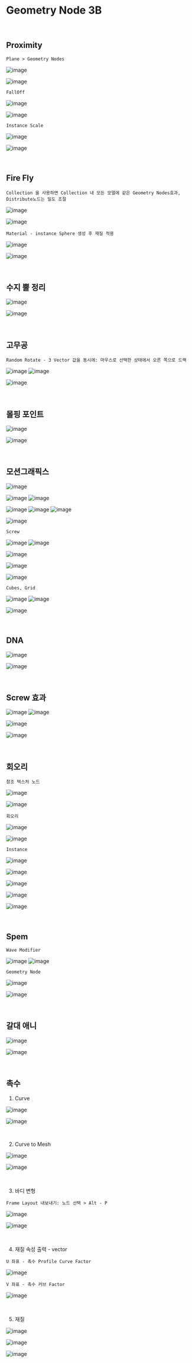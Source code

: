 Geometry Node 3B
===================

<br>

Proximity
-------------

`Plane > Geometry Nodes`

![image](https://user-images.githubusercontent.com/30430227/158289596-efb778ad-0bbd-4576-b290-2ccfc7cb2d28.png)

![image](https://user-images.githubusercontent.com/30430227/158289616-27c826b5-a41c-468a-86c5-509f52bec9e9.png)

`FallOff`

![image](https://user-images.githubusercontent.com/30430227/158289865-1f380ad5-069f-4e30-bc7a-4d4099e3a657.png)

![image](https://user-images.githubusercontent.com/30430227/158289896-7bc48b3c-6fa8-4b64-8ae4-353b0491839c.png)

`Instance Scale`

![image](https://user-images.githubusercontent.com/30430227/158291581-7c3c81fb-b1d4-4744-ab16-f1a2fc754b78.png)

![image](https://user-images.githubusercontent.com/30430227/158291610-410e3244-6353-4db9-ab9a-235bdb747517.png)

<br>

Fire Fly
-----------

`Collection 을 사용하면 Collection 내 모든 모델에 같은 Geometry Nodes효과, Distribute노드는 밀도 조절`

![image](https://user-images.githubusercontent.com/30430227/158294770-826d1269-0819-46c5-84cd-a43564b516c1.png)

![image](https://user-images.githubusercontent.com/30430227/158294799-dc17eb0d-c271-4bc4-8a7c-ab7cc41566d8.png)

`Material - instance Sphere 생성 후 재질 적용`

![image](https://user-images.githubusercontent.com/30430227/139277441-cf6e41ae-26ab-4a73-baf5-811d6876b482.png)

![image](https://user-images.githubusercontent.com/30430227/139277511-44285ad5-86b1-4c97-8677-d97971145322.png)

<br>

수지 뿔 정리 
------------

![image](https://user-images.githubusercontent.com/30430227/158295508-4a3f98df-857b-4805-be73-70afc6ea8f3e.png)

![image](https://user-images.githubusercontent.com/30430227/158295543-76e91c95-57b1-4505-a3e9-2fbe018a4613.png)

<br>

고무공 
-------

`Random Rotate - 3 Vector 값을 동시에: 마우스로 선택한 상태에서 오른 쪽으로 드랙`

![image](https://user-images.githubusercontent.com/30430227/158296218-2aafdcfe-1b7e-454e-86d0-0e5d9328b2b7.png)
![image](https://user-images.githubusercontent.com/30430227/158296246-dfea8685-3500-4001-9df0-e91d071851a6.png)

![image](https://user-images.githubusercontent.com/30430227/158296314-86444c9d-1791-45f1-a82f-21242caba3a5.png)

<br>

몰핑 포인트 
-----------

![image](https://user-images.githubusercontent.com/30430227/147871356-e8764b5b-8714-4908-92d0-b567fd7eef20.png)

![image](https://user-images.githubusercontent.com/30430227/147871384-dd6e72c3-e25f-406c-be07-d9fe8aa9e2c6.png)

<br>

모션그래픽스
------------

![image](https://user-images.githubusercontent.com/30430227/121111108-49b99900-c849-11eb-872f-d27f56d69a18.png)

![image](https://user-images.githubusercontent.com/30430227/121111184-6786fe00-c849-11eb-946a-3ae8beb9e979.png)
![image](https://user-images.githubusercontent.com/30430227/121111153-59d17880-c849-11eb-9560-e67972b079c9.png)

![image](https://user-images.githubusercontent.com/30430227/158321690-9b9f0c49-1355-4ec5-9fa5-4cf96a5d9ccf.png)
![image](https://user-images.githubusercontent.com/30430227/158321728-5dabd17c-d8b8-44a4-9aa7-770c715ddd0e.png)
![image](https://user-images.githubusercontent.com/30430227/158321768-ebf7dfa3-2a57-443d-b45f-e0b048d52ccb.png)

![image](https://user-images.githubusercontent.com/30430227/158322266-d991b854-25d6-4d1e-a761-d0d532df499b.png)

`Screw`

![image](https://user-images.githubusercontent.com/30430227/158328116-4b30fa2e-213d-43e5-9b6a-28c8eb3f2710.png)
![image](https://user-images.githubusercontent.com/30430227/158328173-e766e789-bca5-4ebe-958c-76d631d026ef.png)

![image](https://user-images.githubusercontent.com/30430227/158328259-73c57330-1a7f-499f-9015-af7f20d32ba3.png)

![image](https://user-images.githubusercontent.com/30430227/121120329-509bd800-c858-11eb-932e-1be64a0ea762.png)

![image](https://user-images.githubusercontent.com/30430227/121120356-585b7c80-c858-11eb-9802-7cf9577bd411.png)

`Cubes, Grid`

![image](https://user-images.githubusercontent.com/30430227/121120473-922c8300-c858-11eb-9607-f9430e060d17.png)
![image](https://user-images.githubusercontent.com/30430227/121120385-67dac580-c858-11eb-8b90-0daf62a20a61.png)

![image](https://user-images.githubusercontent.com/30430227/121120434-7d4fef80-c858-11eb-9965-f72b283bd167.png)

<br>

DNA
-----

![image](https://user-images.githubusercontent.com/30430227/158338333-c02a634d-f641-43e6-b462-2d9cbf737de3.png)

![image](https://user-images.githubusercontent.com/30430227/158338382-92232658-6afd-4dc2-8ffb-840b4ca3d805.png)

<br>

Screw 효과
------------

![image](https://user-images.githubusercontent.com/30430227/158339508-01ad9c3c-8d3d-4f39-8de9-a505e0797e99.png)
![image](https://user-images.githubusercontent.com/30430227/158340163-da12e54d-56f0-466c-9ed2-da5813df10ad.png)

![image](https://user-images.githubusercontent.com/30430227/158339569-460691ac-70ba-48ff-a998-f5dab25454f2.png)

![image](https://user-images.githubusercontent.com/30430227/158340295-ed1fce2c-2f79-49d2-8b5e-7bb1937fb9a0.png)

<br>

회오리
-------

`참조 텍스처 노드`

![image](https://user-images.githubusercontent.com/30430227/139713673-3aa9e968-e4f7-4882-8e2d-f633950a5e28.png)

![image](https://user-images.githubusercontent.com/30430227/139713730-c6e1f1d5-e3ca-4d23-8239-82040c59cfef.png)

`회오리`

![image](https://user-images.githubusercontent.com/30430227/158499213-cf90b6a1-2acf-47d2-8032-3fa445f7f22a.png)

![image](https://user-images.githubusercontent.com/30430227/158499255-0f6cb1aa-626e-4401-8421-01bacb649dba.png)

`Instance`

![image](https://user-images.githubusercontent.com/30430227/158499988-31d3b214-b76a-496f-8a79-d1dc6a021987.png)

![image](https://user-images.githubusercontent.com/30430227/158499954-fcf8ebba-e806-4e36-94c4-1d440eb34d32.png)

![image](https://user-images.githubusercontent.com/30430227/158500041-d670f065-db9e-4dc5-b304-7a0c86704e5d.png)

![image](https://user-images.githubusercontent.com/30430227/149055784-dcb2c093-e705-494b-b9f3-f6c7b1e2b57c.png)

![image](https://user-images.githubusercontent.com/30430227/158500626-e55c2e4a-eade-4f89-8b0f-c86d6567d7fa.png)

<br>

Spem
------

`Wave Modifier`

![image](https://user-images.githubusercontent.com/30430227/158492364-a690e087-53a5-4da0-8298-4e7a22d8b5d3.png)
![image](https://user-images.githubusercontent.com/30430227/158492387-c1a24b20-90be-4874-93be-118e0d050682.png)

`Geometry Node`

![image](https://user-images.githubusercontent.com/30430227/139609251-672b2544-0208-4795-a293-ed9f0ade1d12.png)

![image](https://user-images.githubusercontent.com/30430227/139609336-ab25b8df-6dd7-4c3c-bff2-3451632c410b.png)

<br>

갈대 애니 
--------

![image](https://user-images.githubusercontent.com/30430227/141364325-a50e06a3-24d8-4b73-8b22-ca5193d2bccb.png)

![image](https://user-images.githubusercontent.com/30430227/141364414-0291dba2-a5dc-4d8c-b80b-e75d59d892b2.png)

<br>

촉수 
-----

1. Curve 

![image](https://user-images.githubusercontent.com/30430227/141031782-3aad68f6-b2da-4d06-bf7d-286412268ca2.png)

![image](https://user-images.githubusercontent.com/30430227/149078129-fc5fd3f9-3c55-43d1-8396-698ee576788a.png)

<br>

2. Curve to Mesh 

![image](https://user-images.githubusercontent.com/30430227/149080036-92fac574-4ddc-459d-b98f-97ac22ca1e52.png)

![image](https://user-images.githubusercontent.com/30430227/149080004-2e85d51c-b071-4726-90b0-f3ad02ce5d17.png)

<br>

3. 바디 변형

`Frame Layout 내보내기: 노드 선택 > Alt - P`

![image](https://user-images.githubusercontent.com/30430227/149081382-11cb17e3-1233-411e-919f-4d095c51bd74.png)

![image](https://user-images.githubusercontent.com/30430227/149081479-53fea5e7-fcc6-409b-abe9-cda19e6ec861.png)

<br>

4. 재질 속성 출력 - vector 

`U 좌표 - 촉수 Profile Curve Factor`

![image](https://user-images.githubusercontent.com/30430227/149083477-caa1b106-2074-4e9b-aa60-9d863bd8491b.png)

`V 좌표 - 촉수 커브 Factor`

![image](https://user-images.githubusercontent.com/30430227/149083775-f71a2dc4-d9b0-4686-9050-0a0a5e4c628b.png)

<br>

5. 재질

![image](https://user-images.githubusercontent.com/30430227/141043359-e4fdea19-2159-425d-8429-5cbda6cd0242.png)

![image](https://user-images.githubusercontent.com/30430227/141043409-379a9a00-560b-49d7-be87-18385e90abfc.png)

![image](https://user-images.githubusercontent.com/30430227/141044103-c42ce7a3-e8b5-43e3-8091-cfaf9c19e52f.png)

<br>
